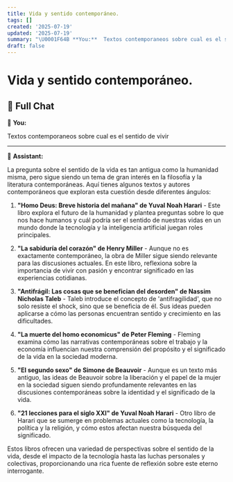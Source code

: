 ```yaml
---
title: Vida y sentido contemporáneo.
tags: []
created: '2025-07-19'
updated: '2025-07-19'
summary: "\U0001F64B **You:**  Textos contemporaneos sobre cual es el sentido de vivir"
draft: false
---
```


# Vida y sentido contemporáneo.

## 🧠 Full Chat

🙋 **You:**

Textos contemporaneos sobre cual es el sentido de vivir

---

🤖 **Assistant:**

La pregunta sobre el sentido de la vida es tan antigua como la humanidad misma, pero sigue siendo un tema de gran interés en la filosofía y la literatura contemporáneas. Aquí tienes algunos textos y autores contemporáneos que exploran esta cuestión desde diferentes ángulos:

1. **"Homo Deus: Breve historia del mañana" de Yuval Noah Harari** - Este libro explora el futuro de la humanidad y plantea preguntas sobre lo que nos hace humanos y cuál podría ser el sentido de nuestras vidas en un mundo donde la tecnología y la inteligencia artificial juegan roles principales.

2. **"La sabiduría del corazón" de Henry Miller** - Aunque no es exactamente contemporáneo, la obra de Miller sigue siendo relevante para las discusiones actuales. En este libro, reflexiona sobre la importancia de vivir con pasión y encontrar significado en las experiencias cotidianas.

3. **"Antifrágil: Las cosas que se benefician del desorden" de Nassim Nicholas Taleb** - Taleb introduce el concepto de 'antifragilidad', que no solo resiste el shock, sino que se beneficia de él. Sus ideas pueden aplicarse a cómo las personas encuentran sentido y crecimiento en las dificultades.

4. **"La muerte del homo economicus" de Peter Fleming** - Fleming examina cómo las narrativas contemporáneas sobre el trabajo y la economía influencian nuestra comprensión del propósito y el significado de la vida en la sociedad moderna.

5. **"El segundo sexo" de Simone de Beauvoir** - Aunque es un texto más antiguo, las ideas de Beauvoir sobre la liberación y el papel de la mujer en la sociedad siguen siendo profundamente relevantes en las discusiones contemporáneas sobre la identidad y el significado de la vida.

6. **"21 lecciones para el siglo XXI" de Yuval Noah Harari** - Otro libro de Harari que se sumerge en problemas actuales como la tecnología, la política y la religión, y cómo estos afectan nuestra búsqueda del significado.

Estos libros ofrecen una variedad de perspectivas sobre el sentido de la vida, desde el impacto de la tecnología hasta las luchas personales y colectivas, proporcionando una rica fuente de reflexión sobre este eterno interrogante.